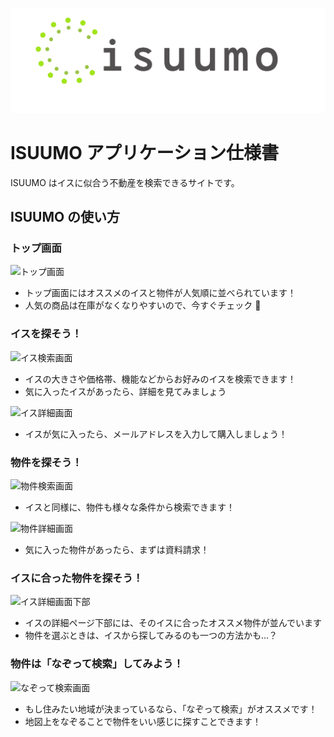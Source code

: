 <p align="center">
  <img src="./images/logo.png">
</p>

# ISUUMO アプリケーション仕様書

ISUUMO はイスに似合う不動産を検索できるサイトです。

## ISUUMO の使い方

### トップ画面

![トップ画面](./images/top_page.png)

- トップ画面にはオススメのイスと物件が人気順に並べられています！
- 人気の商品は在庫がなくなりやすいので、今すぐチェック :eyes:


### イスを探そう！

![イス検索画面](./images/chair_search_page.png)

- イスの大きさや価格帯、機能などからお好みのイスを検索できます！
- 気に入ったイスがあったら、詳細を見てみましょう

![イス詳細画面](./images/chair_detail_page.png)

- イスが気に入ったら、メールアドレスを入力して購入しましょう！


### 物件を探そう！

![物件検索画面](./images/estate_search_page.png)

- イスと同様に、物件も様々な条件から検索できます！

![物件詳細画面](./images/estate_detail_page.png)

- 気に入った物件があったら、まずは資料請求！


### イスに合った物件を探そう！

![イス詳細画面下部](./images/chair_detail_page_bottom.png)

- イスの詳細ページ下部には、そのイスに合ったオススメ物件が並んでいます
- 物件を選ぶときは、イスから探してみるのも一つの方法かも...？


### 物件は「なぞって検索」してみよう！

![なぞって検索画面](./images/nazotte_search_page.png)

- もし住みたい地域が決まっているなら、「なぞって検索」がオススメです！
- 地図上をなぞることで物件をいい感じに探すことできます！
